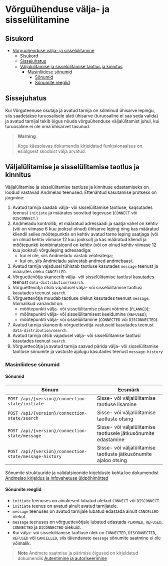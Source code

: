 # Võrguühenduse välja- ja sisselülitamine

## Sisukord

- [Võrguühenduse välja- ja sisselülitamine](#võrguühenduse-välja--ja-sisselülitamine)
  - [Sisukord](#sisukord)
  - [Sissejuhatus](#sissejuhatus)
  - [Väljalülitamise ja sisselülitamise taotlus ja kinnitus](#väljalülitamise-ja-sisselülitamise-taotlus-ja-kinnitus)
    - [Masinliidese sõnumid](#masinliidese-sõnumid)
      - [Sõnumid](#sõnumid)
      - [Sõnumite reeglid](#sõnumite-reeglid)

## Sissejuhatus

Kui Võrguteenuse osutaja ja avatud tarnija on sõlminud ühisarve lepingu, siis saadetakse turuosalisele alati ühisarve (turuosaline ei saa seda valida) ja avatud tarnijal tekib õigus nõuda võrguühenduse väljalülitamist juhul, kui turuosaline ei ole oma ühisarvet tasunud.

> **Warning**
> 
> Kogu käesolevas dokumendis kirjeldatud funktsionaalsus on esialgsest skoobist välja arvatud.

## Väljalülitamise ja sisselülitamise taotlus ja kinnitus

Väljalülitamise ja sisselülitamise taotluse ja kinnituse edastamiseks on loodud vastavad Andmelao teenused. Ettenähtud kasutamise protsess on järgmine:

1. Avatud tarnija saadab välja- või sisselülitamise taotluse, kaqsutades teenust `initiate` ja määrates soovitud tegevuse (`CONNECT` või `DISCONNECT`.)
2. Andmeladu kontrollib, et määratud adressaadi ja saatja vahel on kehtiv (või on viimase 6 kuu jooksul olnud) ühisarve leping ning kas määratud kliendil selles mõõtepunktis on kehtiv avatud tarne leping saatjaga (või on olnud kehtiv viimase 12 kuu jooksul) ja kas määratud kliendi ja mõõtepunkti kombinatsioonil on kehtiv (või on olnud kehtiv viimase 12 kuu jooksul) võrguleping adresaadiga:
   - kui ei ole, siis Andmeladu vastab veateatega;
   - kui on, siis Andmeladu salvestab andmed andmebaasi.
3. Avatud tarnija vajadusel tühistab taotluse kasutades `message` teenust ja määrates oleku `CANCELLED`.
4. Võrguettevõtja skaneerib välja- või sisselülitamise taotlusi kasutades teenust `data-distribution/search`.
5. Võrguettevõtja otsib vajadusel välja- või sisselülitamise taotlusi kasutades teenust `search`.
6. Võrguettevõtja muudab taotluse olekut kasutades teenust `message`. Võimalikud variandid on:
   - mõõtepunkti välja- või sisselülitamise plaani võtmine (`PLANNED`);
   - mõõtepunkti välja- või sisselülitamisest keeldumine (`REFUSED`);
   - mõõtepunkti välja- või sisselülitamine (`CONNECTED` või `DISCONNECTED`).
7. Avatud tarnija skaneerib võrguettevõtja vastuseid kasutades teenust `data-distribution/search`.
8. Avatud tarnija otsib vajadusel välja- või sisselülitamise taotlusi kasutades teenust `search`.
9. Võrguettecõtja ja avatud tarnija saavad pärida välja- või sisselülitamise taotluse sõnumite ja vastuste ajalugu kasutades teenust `message-history`

### Masinliidese sõnumid

#### Sõnumid

| Sõnum                                                  | Eesmärk                                                          |
|--------------------------------------------------------|------------------------------------------------------------------|
| `POST /api/{version}/connection-state/initiate`        | Sisse- või väljalülitamise taotluse lisamine                     |
| `POST /api/{version}/connection-state/search`          | Sisse- või väljalülitamise taotluste otsing                      |
| `POST /api/{version}/connection-state/message`         | Sisse- või väljalülitamise taotlusele jätkusõnumite edastamine   |
| `POST /api/{version}/connection-state/message-history` | Sisse- või väljalülitamise taotluste jätkusõnumite ajaloo otsing |

Sõnumite struktuuride ja validatsioonide kirjelduste kohta loe dokumendist [Andmelao kirjeldus ja infovahetuse üldpõhimõtted](01-avp-kirjeldus-ja-infovahetuse-yldpohimotted.md)

#### Sõnumite reeglid

- `initiate` teenuses on ainukesed lubatud olekud `CONNECT` või `DISCONNECT`.
- `initiate` teenus on avatud ainult avatud tarnijatele.
- `message` teenuses on avatud tarnijale lubatud edastada ainult `CANCELLED` olekut.
- `message` teenuses on võrguettevõtjale lubatud edastada `PLANNED`, `REFUSED`, `CONNECTED` ja `DICONNECTED` olekuid.
- Kui välja- või sisselülitamise taotluse olek on `CONNECTED`, `DISCONNECTED`, `REFUSED` või `CANCELLED`, siis täiendavate `message` sõnumite saatmine ei ole võimalik.

> **Note**
> Andmete saatmise ja pärimise õigused on kirjeldatud dokumendis [Autentimine ja autoriseerimine](02-autentimine-ja-autoriseerimine.md)
